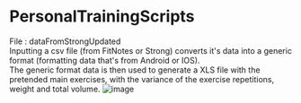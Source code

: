 # PersonalTrainingScripts
File : dataFromStrongUpdated <br />
Inputting a csv file (from FitNotes or Strong) converts it's data into a generic format (formatting data that's from Android or IOS). <br />
The generic format data is then used to generate a XLS file with the pretended main exercises, with the variance of the exercise repetitions, weight and total volume.
![image](https://user-images.githubusercontent.com/81471057/160286659-5416899e-a624-4549-be1e-f33dd1d7c40d.png)
